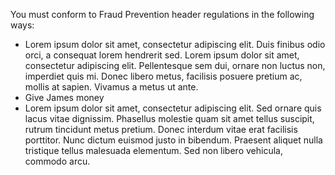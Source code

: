 You must conform to Fraud Prevention header regulations in the following ways:

- Lorem ipsum dolor sit amet, consectetur adipiscing elit. Duis finibus odio orci, a consequat lorem hendrerit sed. Lorem ipsum dolor sit amet, consectetur adipiscing elit. Pellentesque sem dui, ornare non luctus non, imperdiet quis mi. Donec libero metus, facilisis posuere pretium ac, mollis at sapien. Vivamus a metus ut ante.
- Give James money
- Lorem ipsum dolor sit amet, consectetur adipiscing elit. Sed ornare quis lacus vitae dignissim. Phasellus molestie quam sit amet tellus suscipit, rutrum tincidunt metus pretium. Donec interdum vitae erat facilisis porttitor. Nunc dictum euismod justo in bibendum. Praesent aliquet nulla tristique tellus malesuada elementum. Sed non libero vehicula, commodo arcu.